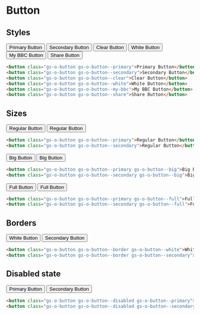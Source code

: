 # Button

## Styles

<div class="example">
    <button class="gs-o-button gs-o-button--primary">Primary Button</button>
    <button class="gs-o-button gs-o-button--secondary">Secondary Button</button>
    <button class="gs-o-button gs-o-button--clear">Clear Button</button>
    <button class="gs-o-button gs-o-button--white">White Button</button>
    <button class="gs-o-button gs-o-button--my-bbc">My BBC Button</button>
    <button class="gs-o-button gs-o-button--share">Share Button</button>
</div>

```html
<button class="gs-o-button gs-o-button--primary">Primary Button</button>
<button class="gs-o-button gs-o-button--secondary">Secondary Button</button>
<button class="gs-o-button gs-o-button--clear">Clear Button</button>
<button class="gs-o-button gs-o-button--white">White Button</button>
<button class="gs-o-button gs-o-button--my-bbc">My BBC Button</button>
<button class="gs-o-button gs-o-button--share">Share Button</button>
```

## Sizes

<div class="example">
    <button class="gs-o-button gs-o-button--primary">Regular Button</button>
    <button class="gs-o-button gs-o-button--secondary">Regular Button</button>
</div>

```html
<button class="gs-o-button gs-o-button--primary">Regular Button</button>
<button class="gs-o-button gs-o-button--secondary">Regular Button</button>
```

<div class="example">
    <button class="gs-o-button gs-o-button--primary gs-o-button--big">Big Button</button>
    <button class="gs-o-button gs-o-button--secondary gs-o-button--big">Big Button</button>
</div>

```html
<button class="gs-o-button gs-o-button--primary gs-o-button--big">Big Button</button>
<button class="gs-o-button gs-o-button--secondary gs-o-button--big">Big Button</button>
```

<div class="example">
    <button class="gs-o-button gs-o-button--primary gs-o-button--full">Full Button</button>
    <button class="gs-o-button gs-o-button--secondary gs-o-button--full">Full Button</button>
</div>

```html
<button class="gs-o-button gs-o-button--primary gs-o-button--full">Full Button</button>
<button class="gs-o-button gs-o-button--secondary gs-o-button--full">Full Button</button>
```

## Borders

<div class="example">
    <button class="gs-o-button gs-o-button--border gs-o-button--white">White Button</button>
    <button class="gs-o-button gs-o-button--border gs-o-button--secondary">Secondary Button</button>
</div>

```html
<button class="gs-o-button gs-o-button--border gs-o-button--white">White Button</button>
<button class="gs-o-button gs-o-button--border gs-o-button--secondary">Secondary Button</button>
```

## Disabled state

<div class="example">
    <button class="gs-o-button gs-o-button--disabled gs-o-button--primary">Primary Button</button>
    <button class="gs-o-button gs-o-button--disabled gs-o-button--secondary">Secondary Button</button>
</div>

```html
<button class="gs-o-button gs-o-button--disabled gs-o-button--primary">Primary Button</button>
<button class="gs-o-button gs-o-button--disabled gs-o-button--secondary">Secondary Button</button>
```

<link rel="stylesheet" href="https://bbc.github.io/grandstand/assets/css/grandstand-latin-flexbox-4.1.0.enhanced.css">
